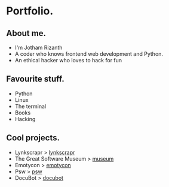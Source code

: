 # Portfolio.

## About me.
- I'm Jotham Rizanth
- A coder who knows frontend web development and Python.
- An ethical hacker who loves to hack for fun

## Favourite stuff.
- Python
- Linux
- The terminal
- Books
- Hacking

## Cool projects.
- Lynkscrapr > [lynkscrapr](https://github.com/JothaM123/lynkscrapr)
- The Great Software Museum > [museum](https://github.com/JothaM123/softwaremuseum)
- Emotycon > [emotycon](https://github.com/JothaM123/emotycon)
- Psw > [psw](https://github.com/JothaM123/psw)
- DocuBot > [docubot](https://jotham123.github.io/DocuBot/)